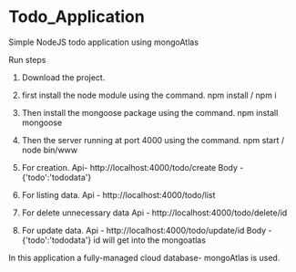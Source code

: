 # Todo_Application
Simple NodeJS todo application using mongoAtlas

Run steps

1. Download the project.

2. first install the node module using the command.
       npm install / npm i

3. Then install the mongoose package using the command.
       npm install mongoose

4. Then the server running at port 4000 using the command.
       npm start / node bin/www
       
5. For creation.
          Api- http://localhost:4000/todo/create
          Body - {'todo':'tododata'}

6. For listing data.
          Api - http://localhost:4000/todo/list 
          
7. For delete unnecessary data
           Api - http://localhost:4000/todo/delete/id
 
 8. For update data.
           Api - http://localhost:4000/todo/update/id
           Body - {'todo':'tododata'}
     id will get into the mongoatlas
       
In this application a fully-managed cloud database- mongoAtlas is used.

